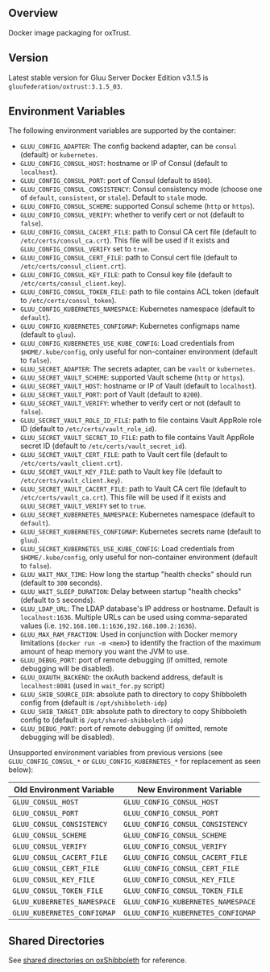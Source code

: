## Overview

Docker image packaging for oxTrust.

## Version

Latest stable version for Gluu Server Docker Edition v3.1.5 is `gluufederation/oxtrust:3.1.5_03`.

## Environment Variables

The following environment variables are supported by the container:

- `GLUU_CONFIG_ADAPTER`: The config backend adapter, can be `consul` (default) or `kubernetes`.
- `GLUU_CONFIG_CONSUL_HOST`: hostname or IP of Consul (default to `localhost`).
- `GLUU_CONFIG_CONSUL_PORT`: port of Consul (default to `8500`).
- `GLUU_CONFIG_CONSUL_CONSISTENCY`: Consul consistency mode (choose one of `default`, `consistent`, or `stale`). Default to `stale` mode.
- `GLUU_CONFIG_CONSUL_SCHEME`: supported Consul scheme (`http` or `https`).
- `GLUU_CONFIG_CONSUL_VERIFY`: whether to verify cert or not (default to `false`).
- `GLUU_CONFIG_CONSUL_CACERT_FILE`: path to Consul CA cert file (default to `/etc/certs/consul_ca.crt`). This file will be used if it exists and `GLUU_CONFIG_CONSUL_VERIFY` set to `true`.
- `GLUU_CONFIG_CONSUL_CERT_FILE`: path to Consul cert file (default to `/etc/certs/consul_client.crt`).
- `GLUU_CONFIG_CONSUL_KEY_FILE`: path to Consul key file (default to `/etc/certs/consul_client.key`).
- `GLUU_CONFIG_CONSUL_TOKEN_FILE`: path to file contains ACL token (default to `/etc/certs/consul_token`).
- `GLUU_CONFIG_KUBERNETES_NAMESPACE`: Kubernetes namespace (default to `default`).
- `GLUU_CONFIG_KUBERNETES_CONFIGMAP`: Kubernetes configmaps name (default to `gluu`).
- `GLUU_CONFIG_KUBERNETES_USE_KUBE_CONFIG`: Load credentials from `$HOME/.kube/config`, only useful for non-container environment (default to `false`).
- `GLUU_SECRET_ADAPTER`: The secrets adapter, can be `vault` or `kubernetes`.
- `GLUU_SECRET_VAULT_SCHEME`: supported Vault scheme (`http` or `https`).
- `GLUU_SECRET_VAULT_HOST`: hostname or IP of Vault (default to `localhost`).
- `GLUU_SECRET_VAULT_PORT`: port of Vault (default to `8200`).
- `GLUU_SECRET_VAULT_VERIFY`: whether to verify cert or not (default to `false`).
- `GLUU_SECRET_VAULT_ROLE_ID_FILE`: path to file contains Vault AppRole role ID (default to `/etc/certs/vault_role_id`).
- `GLUU_SECRET_VAULT_SECRET_ID_FILE`: path to file contains Vault AppRole secret ID (default to `/etc/certs/vault_secret_id`).
- `GLUU_SECRET_VAULT_CERT_FILE`: path to Vault cert file (default to `/etc/certs/vault_client.crt`).
- `GLUU_SECRET_VAULT_KEY_FILE`: path to Vault key file (default to `/etc/certs/vault_client.key`).
- `GLUU_SECRET_VAULT_CACERT_FILE`: path to Vault CA cert file (default to `/etc/certs/vault_ca.crt`). This file will be used if it exists and `GLUU_SECRET_VAULT_VERIFY` set to `true`.
- `GLUU_SECRET_KUBERNETES_NAMESPACE`: Kubernetes namespace (default to `default`).
- `GLUU_SECRET_KUBERNETES_CONFIGMAP`: Kubernetes secrets name (default to `gluu`).
- `GLUU_SECRET_KUBERNETES_USE_KUBE_CONFIG`: Load credentials from `$HOME/.kube/config`, only useful for non-container environment (default to `false`).
- `GLUU_WAIT_MAX_TIME`: How long the startup "health checks" should run (default to `300` seconds).
- `GLUU_WAIT_SLEEP_DURATION`: Delay between startup "health checks" (default to `5` seconds).
- `GLUU_LDAP_URL`: The LDAP database's IP address or hostname. Default is `localhost:1636`. Multiple URLs can be used using comma-separated values (i.e. `192.168.100.1:1636,192.168.100.2:1636`).
- `GLUU_MAX_RAM_FRACTION`: Used in conjunction with Docker memory limitations (`docker run -m <mem>`) to identify the fraction of the maximum amount of heap memory you want the JVM to use.
- `GLUU_DEBUG_PORT`: port of remote debugging (if omitted, remote debugging will be disabled).
- `GLUU_OXAUTH_BACKEND`: the oxAuth backend address, default is `localhost:8081` (used in `wait_for.py` script)
- `GLUU_SHIB_SOURCE_DIR`: absolute path to directory to copy Shibboleth config from (default is `/opt/shibboleth-idp`)
- `GLUU_SHIB_TARGET_DIR`: absolute path to directory to copy Shibboleth config to (default is `/opt/shared-shibboleth-idp`)
- `GLUU_DEBUG_PORT`: port of remote debugging (if omitted, remote debugging will be disabled).

Unsupported environment variables from previous versions (see `GLUU_CONFIG_CONSUL_*` or `GLUU_CONFIG_KUBERNETES_*` for replacement as seen below):

| Old Environment Variable      | New Environment Variable              |
| ----------------------------- | ------------------------------------- |
| `GLUU_CONSUL_HOST`            | `GLUU_CONFIG_CONSUL_HOST`             |
| `GLUU_CONSUL_PORT`            | `GLUU_CONFIG_CONSUL_PORT`             |
| `GLUU_CONSUL_CONSISTENCY`     | `GLUU_CONFIG_CONSUL_CONSISTENCY`      |
| `GLUU_CONSUL_SCHEME`          | `GLUU_CONFIG_CONSUL_SCHEME`           |
| `GLUU_CONSUL_VERIFY`          | `GLUU_CONFIG_CONSUL_VERIFY`           |
| `GLUU_CONSUL_CACERT_FILE`     | `GLUU_CONFIG_CONSUL_CACERT_FILE`      |
| `GLUU_CONSUL_CERT_FILE`       | `GLUU_CONFIG_CONSUL_CERT_FILE`        |
| `GLUU_CONSUL_KEY_FILE`        | `GLUU_CONFIG_CONSUL_KEY_FILE`         |
| `GLUU_CONSUL_TOKEN_FILE`      | `GLUU_CONFIG_CONSUL_TOKEN_FILE`       |
| `GLUU_KUBERNETES_NAMESPACE`   | `GLUU_CONFIG_KUBERNETES_NAMESPACE`    |
| `GLUU_KUBERNETES_CONFIGMAP`   | `GLUU_CONFIG_KUBERNETES_CONFIGMAP`    |

## Shared Directories

See [shared directories on oxShibboleth](/reference/oxshibboleth/#shared-directories) for reference.
